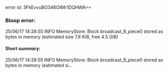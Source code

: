 error id: 3FkEvvuBO346OtMr1DQHWA==
### Bloop error:

25/06/17 14:28:55 INFO MemoryStore: Block broadcast_9_piece0 stored as bytes in memory (estimated size 7.8 KiB, free 4.5 GiB)
#### Short summary: 

25/06/17 14:28:55 INFO MemoryStore: Block broadcast_9_piece0 stored as bytes in memory (estimated si...